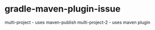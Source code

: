 # gradle-maven-plugin-issue

multi-project - uses maven-publish
multi-project-2 - uses maven plugin
